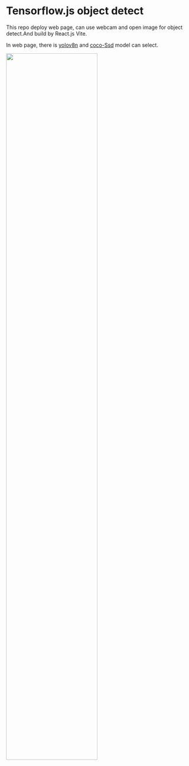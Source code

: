 # Tensorflow.js object detect
This repo deploy web page, can use webcam and open image for object detect.And build by React.js Vite.

In web page, there is [yolov8n](https://github.com/ultralytics/ultralytics) and [coco-Ssd](https://github.com/tensorflow/tfjs-models/tree/master/coco-ssd) model can select.

<img src="" height=70% width=70% />
